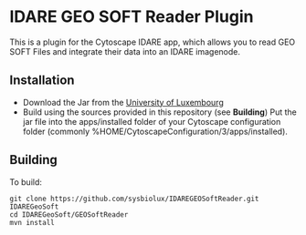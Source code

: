 # IDARE GEO SOFT Reader Plugin

This is a plugin for the Cytoscape IDARE app, which allows you to read GEO SOFT Files and integrate their data into an IDARE imagenode.

## Installation
* Download the Jar from the [University of Luxembourg](http://idare-server.uni.lu/IDAREGEOSoftReader-1.0.jar)
* Build using the sources provided in this repository (see **Building**)
Put the jar file into the apps/installed folder of your Cytoscape configuration folder (commonly %HOME/CytoscapeConfiguration/3/apps/installed).

## Building

To build:
```
git clone https://github.com/sysbiolux/IDAREGEOSoftReader.git IDAREGeoSoft
cd IDAREGeoSoft/GEOSoftReader
mvn install
```
